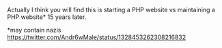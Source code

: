 Actually I think you will find this is starting a PHP website vs maintaining a PHP website* 15 years later.

*may contain nazis https://twitter.com/Andr6wMale/status/1328453262308216832